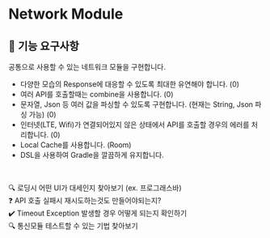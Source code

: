 # Network Module
## 🤔 기능 요구사항
공통으로 사용할 수 있는 네트워크 모듈을 구현합니다. 
- 다양한 모습의 Response에 대응할 수 있도록 최대한 유연해야 합니다. (0)
- 여러 API를 호출할때는 combine을 사용합니다. (0)
- 문자열, Json 등 여러 값을 파싱할 수 있도록 구현합니다. (현재는 String, Json 파싱 가능) (0)
- 인터넷(LTE, Wifi)가 연결되어있지 않은 상태에서 API를 호출할 경우의 에러를 처리합니다. (0)
- Local Cache를 사용합니다. (Room)
- DSL을 사용하여 Gradle을 깔끔하게 유지합니다. 
<br/>

🔍 로딩시 어떤 UI가 대세인지 찾아보기 (ex. 프로그래스바)
<br/>
❓ API 호출 실패시 재시도하는것도 만들어야되는지? 
<br/>
✔️ Timeout Exception 발생할 경우 어떻게 되는지 확인하기 
<br/>
🔍 통신모듈 테스트할 수 있는 기법 찾아보기 

